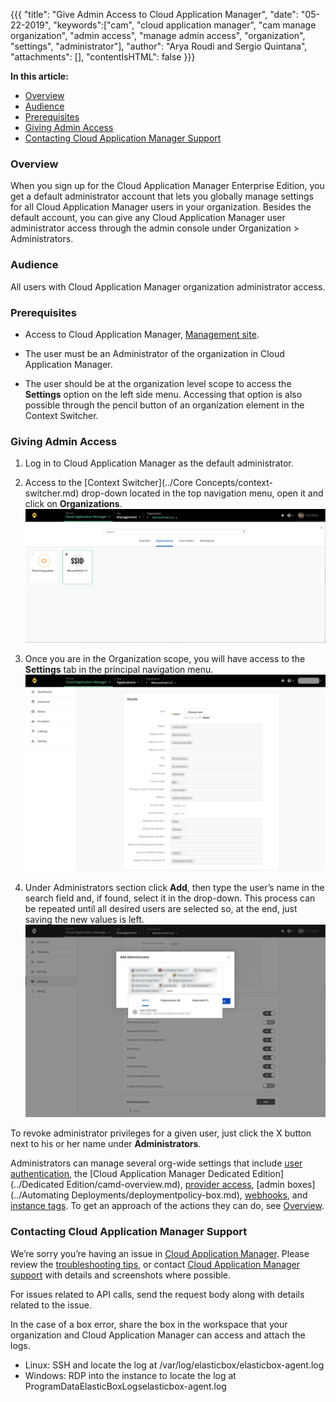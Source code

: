 {{{
"title": "Give Admin Access to Cloud Application Manager",
"date": "05-22-2019",
"keywords":["cam", "cloud application manager", "cam manage organization", "admin access", "manage admin access", "organization", "settings", "administrator"],
"author": "Arya Roudi and Sergio Quintana",
"attachments": [],
"contentIsHTML": false
}}}

**In this article:**

* [Overview](#overview)
* [Audience](#audience)
* [Prerequisites](#prerequisites)
* [Giving Admin Access](#giving-admin-access)
* [Contacting Cloud Application Manager Support](#contacting-cloud-application-manager-support)

### Overview

When you sign up for the Cloud Application Manager Enterprise Edition, you get a default administrator account that lets you globally manage settings for all Cloud Application Manager users in your organization. Besides the default account, you can give any Cloud Application Manager user administrator access through the admin console under Organization > Administrators.

### Audience

All users with Cloud Application Manager organization administrator access.

### Prerequisites

* Access to Cloud Application Manager, [Management site](https://account.cam.ctl.io/#/settings).
  
* The user must be an Administrator of the organization in Cloud Application Manager.
  
* The user should be at the organization level scope to access the **Settings** option on the left side menu. Accessing that option is also possible through the pencil button of an organization element in the Context Switcher.

### Giving Admin Access

1. Log in to Cloud Application Manager as the default administrator.
2. Access to the [Context Switcher](../Core Concepts/context-switcher.md) drop-down located in the top navigation menu, open it and click on **Organizations**.
   ![Context Switcher Organizations Option](../../images/cloud-application-manager/admin-access1.png)

3. Once you are in the Organization scope, you will have access to the **Settings** tab in the principal navigation menu.
   ![Organization Settings Menu](../../images/cloud-application-manager/admin-access2.png)

4. Under Administrators section click **Add**, then type the user’s name in the search field and, if found, select it in the drop-down. This process can be repeated until all desired users are selected so, at the end, just saving the new values is left.
   ![Organization Settings Add Administrator](../../images/cloud-application-manager/admin-access3.png)

To revoke administrator privileges for a given user, just click the X button next to his or her name under **Administrators**.

Administrators can manage several org-wide settings that include [user authentication](user-authentication.md), the [Cloud Application Manager Dedicated Edition](../Dedicated Edition/camd-overview.md), [provider access](provider-access.md), [admin boxes](../Automating Deployments/deploymentpolicy-box.md), [webhooks](webhooks.md), and [instance tags](resource-tags.md). To get an approach of the actions they can do, see [Overview](admin-overview.md).

### Contacting Cloud Application Manager Support

We’re sorry you’re having an issue in [Cloud Application Manager](https://www.ctl.io/cloud-application-manager/). Please review the [troubleshooting tips](../Troubleshooting/troubleshooting-tips.md), or contact [Cloud Application Manager support](mailto:incident@CenturyLink.com) with details and screenshots where possible.

For issues related to API calls, send the request body along with details related to the issue.

In the case of a box error, share the box in the workspace that your organization and Cloud Application Manager can access and attach the logs.
* Linux: SSH and locate the log at /var/log/elasticbox/elasticbox-agent.log
* Windows: RDP into the instance to locate the log at ProgramDataElasticBoxLogselasticbox-agent.log
